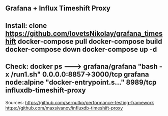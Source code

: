 Grafana + Influx Timeshift Proxy
---
Install:
clone https://github.com/IovetsNikolay/grafana_timeshift
docker-compose pull
docker-compose build 
docker-compose down
docker-compose up -d
---
Check:
docker ps --->
grafana/grafana     "bash -x /run1.sh"       0.0.0.0:8857->3000/tcp   grafana
node:alpine         "docker-entrypoint.s…"   8989/tcp                 influxdb-timeshift-proxy
---
Sources:
https://github.com/serputko/performance-testing-framework
https://github.com/maxsivanov/influxdb-timeshift-proxy
